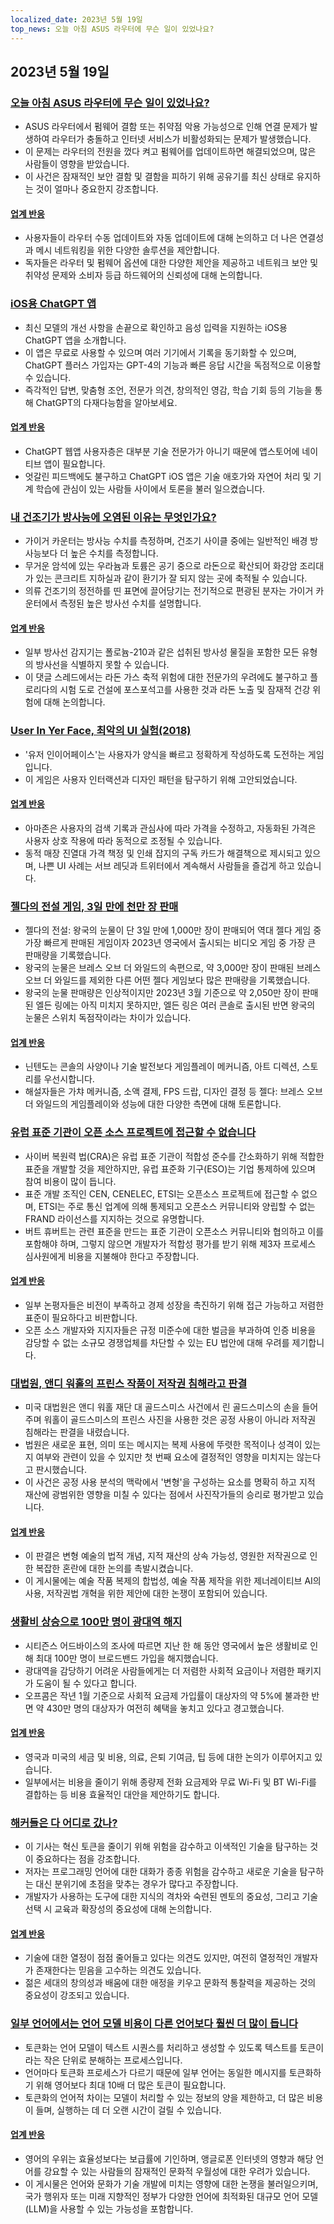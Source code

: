 ```yaml
---
localized_date: 2023년 5월 19일
top_news: 오늘 아침 ASUS 라우터에 무슨 일이 있었나요?
---
```




## 2023년 5월 19일

### [오늘 아침 ASUS 라우터에 무슨 일이 있었나요?](https://www.downtowndougbrown.com/2023/05/what-happened-with-asus-routers-this-morning/)

- ASUS 라우터에서 펌웨어 결함 또는 취약점 악용 가능성으로 인해 연결 문제가 발생하여 라우터가 충돌하고 인터넷 서비스가 비활성화되는 문제가 발생했습니다.
- 이 문제는 라우터의 전원을 껐다 켜고 펌웨어를 업데이트하면 해결되었으며, 많은 사람들이 영향을 받았습니다.
- 이 사건은 잠재적인 보안 결함 및 결함을 피하기 위해 공유기를 최신 상태로 유지하는 것이 얼마나 중요한지 강조합니다.

#### [업계 반응](http://news.ycombinator.com/item?id=35983866)

- 사용자들이 라우터 수동 업데이트와 자동 업데이트에 대해 논의하고 더 나은 연결성과 메시 네트워킹을 위한 다양한 솔루션을 제안합니다.
- 독자들은 라우터 및 펌웨어 옵션에 대한 다양한 제안을 제공하고 네트워크 보안 및 취약성 문제와 소비자 등급 하드웨어의 신뢰성에 대해 논의합니다.

### [iOS용 ChatGPT 앱](https://openai.com/blog/introducing-the-chatgpt-app-for-ios)

- 최신 모델의 개선 사항을 손끝으로 확인하고 음성 입력을 지원하는 iOS용 ChatGPT 앱을 소개합니다.
- 이 앱은 무료로 사용할 수 있으며 여러 기기에서 기록을 동기화할 수 있으며, ChatGPT 플러스 가입자는 GPT-4의 기능과 빠른 응답 시간을 독점적으로 이용할 수 있습니다.
- 즉각적인 답변, 맞춤형 조언, 전문가 의견, 창의적인 영감, 학습 기회 등의 기능을 통해 ChatGPT의 다재다능함을 알아보세요.

#### [업계 반응](http://news.ycombinator.com/item?id=35990552)

- ChatGPT 웹앱 사용자층은 대부분 기술 전문가가 아니기 때문에 앱스토어에 네이티브 앱이 필요합니다.
- 엇갈린 피드백에도 불구하고 ChatGPT iOS 앱은 기술 애호가와 자연어 처리 및 기계 학습에 관심이 있는 사람들 사이에서 토론을 불러 일으켰습니다.

### [내 건조기가 방사능에 오염된 이유는 무엇인가요?](https://physics.stackexchange.com/questions/764460/why-is-my-dryer-radioactive)

- 가이거 카운터는 방사능 수치를 측정하며, 건조기 사이클 중에는 일반적인 배경 방사능보다 더 높은 수치를 측정합니다.
- 무거운 암석에 있는 우라늄과 토륨은 공기 중으로 라돈으로 확산되어 화강암 조리대가 있는 콘크리트 지하실과 같이 환기가 잘 되지 않는 곳에 축적될 수 있습니다.
- 의류 건조기의 정전하를 띤 표면에 끌어당기는 전기적으로 편광된 분자는 가이거 카운터에서 측정된 높은 방사선 수치를 설명합니다.

#### [업계 반응](http://news.ycombinator.com/item?id=35990858)

- 일부 방사선 감지기는 폴로늄-210과 같은 섭취된 방사성 물질을 포함한 모든 유형의 방사선을 식별하지 못할 수 있습니다.
- 이 댓글 스레드에서는 라돈 가스 축적 위험에 대한 전문가의 우려에도 불구하고 플로리다의 시험 도로 건설에 포스포석고를 사용한 것과 라돈 노출 및 잠재적 건강 위험에 대해 논의합니다.

### [User In Yer Face, 최악의 UI 실험(2018)](https://userinyerface.com/)

- '유저 인이어페이스'는 사용자가 양식을 빠르고 정확하게 작성하도록 도전하는 게임입니다.
- 이 게임은 사용자 인터랙션과 디자인 패턴을 탐구하기 위해 고안되었습니다.

#### [업계 반응](http://news.ycombinator.com/item?id=35985240)

- 아마존은 사용자의 검색 기록과 관심사에 따라 가격을 수정하고, 자동화된 가격은 사용자 상호 작용에 따라 동적으로 조정될 수 있습니다.
- 동적 매장 진열대 가격 책정 및 인쇄 잡지의 구독 카드가 해결책으로 제시되고 있으며, 나쁜 UI 사례는 서브 레딧과 트위터에서 계속해서 사람들을 즐겁게 하고 있습니다.

### [젤다의 전설 게임, 3일 만에 천만 장 판매](https://finance.yahoo.com/news/legend-zelda-game-sells-10-172603983.html)

- 젤다의 전설: 왕국의 눈물이 단 3일 만에 1,000만 장이 판매되어 역대 젤다 게임 중 가장 빠르게 판매된 게임이자 2023년 영국에서 출시되는 비디오 게임 중 가장 큰 판매량을 기록했습니다.
- 왕국의 눈물은 브레스 오브 더 와일드의 속편으로, 약 3,000만 장이 판매된 브레스 오브 더 와일드를 제외한 다른 어떤 젤다 게임보다 많은 판매량을 기록했습니다.
- 왕국의 눈물 판매량은 인상적이지만 2023년 3월 기준으로 약 2,050만 장이 판매된 엘든 링에는 아직 미치지 못하지만, 엘든 링은 여러 콘솔로 출시된 반면 왕국의 눈물은 스위치 독점작이라는 차이가 있습니다.

#### [업계 반응](http://news.ycombinator.com/item?id=35986956)

- 닌텐도는 콘솔의 사양이나 기술 발전보다 게임플레이 메커니즘, 아트 디렉션, 스토리를 우선시합니다.
- 해설자들은 가챠 메커니즘, 소액 결제, FPS 드랍, 디자인 결정 등 젤다: 브레스 오브 더 와일드의 게임플레이와 성능에 대한 다양한 측면에 대해 토론합니다.

### [유럽 표준 기관이 오픈 소스 프로젝트에 접근할 수 없습니다](https://blog.opensource.org/another-issue-with-the-cyber-resilience-act-european-standards-bodies-are-inaccessible-to-open-source-projects/)

- 사이버 복원력 법(CRA)은 유럽 표준 기관이 적합성 준수를 간소화하기 위해 적합한 표준을 개발할 것을 제안하지만, 유럽 표준화 기구(ESO)는 기업 통제하에 있으며 참여 비용이 많이 듭니다.
- 표준 개발 조직인 CEN, CENELEC, ETSI는 오픈소스 프로젝트에 접근할 수 없으며, ETSI는 주로 통신 업계에 의해 통제되고 오픈소스 커뮤니티와 양립할 수 없는 FRAND 라이선스를 지지하는 것으로 유명합니다.
- 버트 휴버트는 관련 표준을 만드는 표준 기관이 오픈소스 커뮤니티와 협의하고 이를 포함해야 하며, 그렇지 않으면 개발자가 적합성 평가를 받기 위해 제3자 프로세스 심사원에게 비용을 지불해야 한다고 주장합니다.

#### [업계 반응](http://news.ycombinator.com/item?id=35985590)

- 일부 논평자들은 비전이 부족하고 경제 성장을 촉진하기 위해 접근 가능하고 저렴한 표준이 필요하다고 비판합니다.
- 오픈 소스 개발자와 지지자들은 규정 미준수에 대한 벌금을 부과하여 인증 비용을 감당할 수 없는 소규모 경쟁업체를 차단할 수 있는 EU 법안에 대해 우려를 제기합니다.

### [대법원, 앤디 워홀의 프린스 작품이 저작권 침해라고 판결](https://petapixel.com/2023/05/18/supreme-court-rules-andy-warhols-prince-art-is-copyright-infringement/)

- 미국 대법원은 앤디 워홀 재단 대 골드스미스 사건에서 린 골드스미스의 손을 들어주며 워홀이 골드스미스의 프린스 사진을 사용한 것은 공정 사용이 아니라 저작권 침해라는 판결을 내렸습니다.
- 법원은 새로운 표현, 의미 또는 메시지는 복제 사용에 뚜렷한 목적이나 성격이 있는지 여부와 관련이 있을 수 있지만 첫 번째 요소에 결정적인 영향을 미치지는 않는다고 판시했습니다.
- 이 사건은 공정 사용 분석의 맥락에서 '변형'을 구성하는 요소를 명확히 하고 지적 재산에 광범위한 영향을 미칠 수 있다는 점에서 사진작가들의 승리로 평가받고 있습니다.

#### [업계 반응](http://news.ycombinator.com/item?id=35991725)

- 이 판결은 변형 예술의 법적 개념, 지적 재산의 상속 가능성, 영원한 저작권으로 인한 복잡한 혼란에 대한 논의를 촉발시켰습니다.
- 이 게시물에는 예술 작품 복제의 합법성, 예술 작품 제작을 위한 제너레이티브 AI의 사용, 저작권법 개혁을 위한 제안에 대한 논쟁이 포함되어 있습니다.

### [생활비 상승으로 100만 명이 광대역 해지](https://www.bbc.com/news/technology-65622403)

- 시티즌스 어드바이스의 조사에 따르면 지난 한 해 동안 영국에서 높은 생활비로 인해 최대 100만 명이 브로드밴드 가입을 해지했습니다.
- 광대역을 감당하기 어려운 사람들에게는 더 저렴한 사회적 요금이나 저렴한 패키지가 도움이 될 수 있다고 합니다.
- 오프콤은 작년 1월 기준으로 사회적 요금제 가입률이 대상자의 약 5%에 불과한 반면 약 430만 명의 대상자가 여전히 혜택을 놓치고 있다고 경고했습니다.

#### [업계 반응](http://news.ycombinator.com/item?id=35984928)

- 영국과 미국의 세금 및 비용, 의료, 은퇴 기여금, 팁 등에 대한 논의가 이루어지고 있습니다.
- 일부에서는 비용을 줄이기 위해 종량제 전화 요금제와 무료 Wi-Fi 및 BT Wi-Fi를 결합하는 등 비용 효율적인 대안을 제안하기도 합니다.

### [해커들은 다 어디로 갔나?](https://morepablo.com/2023/05/where-have-all-the-hackers-gone.html)

- 이 기사는 혁신 토큰을 줄이기 위해 위험을 감수하고 이색적인 기술을 탐구하는 것이 중요하다는 점을 강조합니다.
- 저자는 프로그래밍 언어에 대한 대화가 종종 위험을 감수하고 새로운 기술을 탐구하는 대신 분위기에 초점을 맞추는 경우가 많다고 주장합니다.
- 개발자가 사용하는 도구에 대한 지식의 격차와 숙련된 멘토의 중요성, 그리고 기술 선택 시 교육과 확장성의 중요성에 대해 논의합니다.

#### [업계 반응](http://news.ycombinator.com/item?id=35986270)

- 기술에 대한 열정이 점점 줄어들고 있다는 의견도 있지만, 여전히 열정적인 개발자가 존재한다는 믿음을 고수하는 의견도 있습니다.
- 젊은 세대의 창의성과 배움에 대한 애정을 키우고 문화적 통찰력을 제공하는 것의 중요성이 강조되고 있습니다.

### [일부 언어에서는 언어 모델 비용이 다른 언어보다 훨씬 더 많이 듭니다](https://blog.yenniejun.com/p/all-languages-are-not-created-tokenized)

- 토큰화는 언어 모델이 텍스트 시퀀스를 처리하고 생성할 수 있도록 텍스트를 토큰이라는 작은 단위로 분해하는 프로세스입니다.
- 언어마다 토큰화 프로세스가 다르기 때문에 일부 언어는 동일한 메시지를 토큰화하기 위해 영어보다 최대 10배 더 많은 토큰이 필요합니다.
- 토큰화의 언어적 차이는 모델이 처리할 수 있는 정보의 양을 제한하고, 더 많은 비용이 들며, 실행하는 데 더 오랜 시간이 걸릴 수 있습니다.

#### [업계 반응](http://news.ycombinator.com/item?id=35983707)

- 영어의 우위는 효율성보다는 보급률에 기인하며, 앵글로폰 인터넷의 영향과 해당 언어를 강요할 수 있는 사람들의 잠재적인 문화적 우월성에 대한 우려가 있습니다.
- 이 게시물은 언어와 문화가 기술 개발에 미치는 영향에 대한 논쟁을 불러일으키며, 국가 행위자 또는 미래 지향적인 정부가 다양한 언어에 최적화된 대규모 언어 모델(LLM)을 사용할 수 있는 가능성을 포함합니다.

</Steps>
